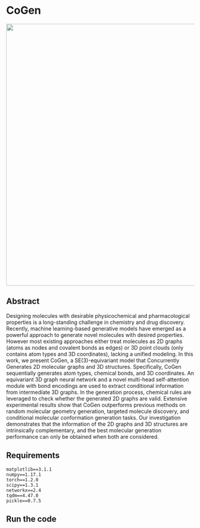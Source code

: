 # CoGen
<div align=center><img src="https://github.com/zaixizhang/CoGen/blob/main/flow generation.png" width="700"/></div>

## Abstract   
Designing molecules with desirable physicochemical and pharmacological properties is a long-standing challenge in chemistry
and drug discovery. Recently, machine learning-based generative models have emerged as a powerful approach to generate
novel molecules with desired properties. However most existing approaches either treat molecules as 2D graphs (atoms as
nodes and covalent bonds as edges) or 3D point clouds (only contains atom types and 3D coordinates), lacking a unified
modeling. In this work, we present CoGen, a SE(3)-equivariant model that Concurrently Generates 2D molecular graphs and
3D structures. Specifically, CoGen sequentially generates atom types, chemical bonds, and 3D coordinates. An equivariant
3D graph neural network and a novel multi-head self-attention module with bond encodings are used to extract conditional
information from intermediate 3D graphs. In the generation process, chemical rules are leveraged to check whether the
generated 2D graphs are valid. Extensive experimental results show that CoGen outperforms previous methods on random
molecular geometry generation, targeted molecule discovery, and conditional molecular conformation generation tasks. Our
investigation demonstrates that the information of the 2D graphs and 3D structures are intrinsically complementary, and the
best molecular generation performance can only be obtained when both are considered.

## Requirements

```
matplotlib==3.1.1
numpy==1.17.1
torch==1.2.0
scipy==1.3.1
networkx==2.4
tqdm==4.47.0
pickle==0.7.5
```
## Run the code  
